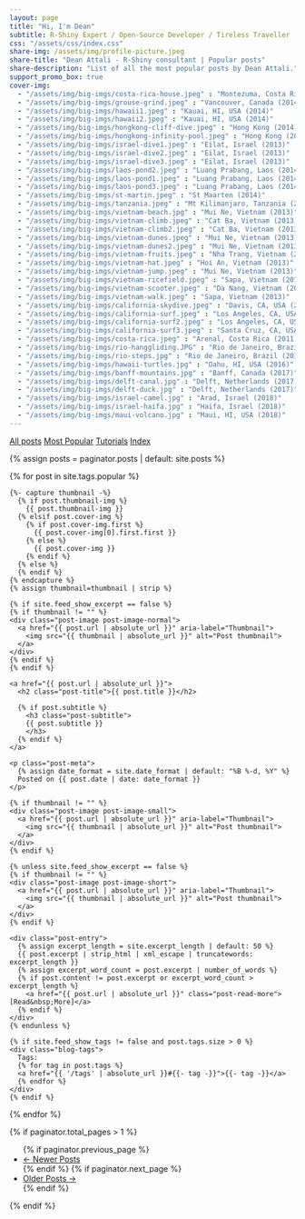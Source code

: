 ```yaml
---
layout: page
title: "Hi, I'm Dean"
subtitle: R-Shiny Expert / Open-Source Developer / Tireless Traveller
css: "/assets/css/index.css"
share-img: /assets/img/profile-picture.jpeg
share-title: "Dean Attali - R-Shiny consultant | Popular posts"
share-description: "List of all the most popular posts by Dean Attali."
support_promo_box: true
cover-img:
  - "/assets/img/big-imgs/costa-rica-house.jpeg" : "Montezuma, Costa Rica (2011)"
  - "/assets/img/big-imgs/grouse-grind.jpeg" : "Vancouver, Canada (2014)"
  - "/assets/img/big-imgs/hawaii1.jpeg" : "Kauai, HI, USA (2014)"
  - "/assets/img/big-imgs/hawaii2.jpeg" : "Kauai, HI, USA (2014)"
  - "/assets/img/big-imgs/hongkong-cliff-dive.jpeg" : "Hong Kong (2014)"
  - "/assets/img/big-imgs/hongkong-infinity-pool.jpeg" : "Hong Kong (2014)"
  - "/assets/img/big-imgs/israel-dive1.jpeg" : "Eilat, Israel (2013)"
  - "/assets/img/big-imgs/israel-dive2.jpeg" : "Eilat, Israel (2013)"
  - "/assets/img/big-imgs/israel-dive3.jpeg" : "Eilat, Israel (2013)"
  - "/assets/img/big-imgs/laos-pond2.jpeg" : "Luang Prabang, Laos (2014)"
  - "/assets/img/big-imgs/laos-pond1.jpeg" : "Luang Prabang, Laos (2014)"
  - "/assets/img/big-imgs/laos-pond3.jpeg" : "Luang Prabang, Laos (2014)"
  - "/assets/img/big-imgs/st-martin.jpeg" : "St Maarten (2014)"
  - "/assets/img/big-imgs/tanzania.jpeg" : "Mt Kilimanjaro, Tanzania (2012)"
  - "/assets/img/big-imgs/vietnam-beach.jpg" : "Mui Ne, Vietnam (2013)"
  - "/assets/img/big-imgs/vietnam-climb.jpeg" : "Cat Ba, Vietnam (2013)"
  - "/assets/img/big-imgs/vietnam-climb2.jpeg" : "Cat Ba, Vietnam (2013)" 
  - "/assets/img/big-imgs/vietnam-dunes.jpeg" : "Mui Ne, Vietnam (2013)"
  - "/assets/img/big-imgs/vietnam-dunes2.jpeg" : "Mui Ne, Vietnam (2013)"
  - "/assets/img/big-imgs/vietnam-fruits.jpeg" : "Nha Trang, Vietnam (2013)"
  - "/assets/img/big-imgs/vietnam-hat.jpeg" : "Hoi An, Vietnam (2013)"
  - "/assets/img/big-imgs/vietnam-jump.jpeg" : "Mui Ne, Vietnam (2013)"
  - "/assets/img/big-imgs/vietnam-ricefield.jpeg" : "Sapa, Vietnam (2013)"
  - "/assets/img/big-imgs/vietnam-scooter.jpeg" : "Da Nang, Vietnam (2013)"
  - "/assets/img/big-imgs/vietnam-walk.jpeg" : "Sapa, Vietnam (2013)"
  - "/assets/img/big-imgs/california-skydive.jpeg" : "Davis, CA, USA (2008)"
  - "/assets/img/big-imgs/california-surf.jpeg" : "Los Angeles, CA, USA (2008)"
  - "/assets/img/big-imgs/california-surf2.jpeg" : "Los Angeles, CA, USA (2008)" 
  - "/assets/img/big-imgs/california-surf3.jpeg" : "Santa Cruz, CA, USA (2009)"
  - "/assets/img/big-imgs/costa-rica.jpeg" : "Arenal, Costa Rica (2011)"
  - "/assets/img/big-imgs/rio-hanggliding.JPG" : "Rio de Janeiro, Brazil (2015)"  
  - "/assets/img/big-imgs/rio-steps.jpg" : "Rio de Janeiro, Brazil (2015)"  
  - "/assets/img/big-imgs/hawaii-turtles.jpg" : "Oahu, HI, USA (2016)"  
  - "/assets/img/big-imgs/banff-mountains.jpg" : "Banff, Canada (2017)"  
  - "/assets/img/big-imgs/delft-canal.jpg" : "Delft, Netherlands (2017)"  
  - "/assets/img/big-imgs/delft-duck.jpg" : "Delft, Netherlands (2017)"  
  - "/assets/img/big-imgs/israel-camel.jpg" : "Arad, Israel (2018)"  
  - "/assets/img/big-imgs/israel-haifa.jpg" : "Haifa, Israel (2018)"  
  - "/assets/img/big-imgs/maui-volcano.jpg" : "Maui, HI, USA (2018)"  
---
```


<div class="list-filters">
  <a href="/" class="list-filter">All posts</a>
  <a href="/popular" class="list-filter filter-selected">Most Popular</a>
  <a href="/tutorials" class="list-filter">Tutorials</a>
  <a href="/tags" class="list-filter">Index</a>
</div>

{% assign posts = paginator.posts | default: site.posts %}

<div class="posts-list">
  {% for post in site.tags.popular %}
  <article class="post-preview">

    {%- capture thumbnail -%}
      {% if post.thumbnail-img %}
        {{ post.thumbnail-img }}
      {% elsif post.cover-img %}
        {% if post.cover-img.first %}
          {{ post.cover-img[0].first.first }}
        {% else %}
          {{ post.cover-img }}
        {% endif %}
      {% else %}
      {% endif %}
    {% endcapture %}
    {% assign thumbnail=thumbnail | strip %}

    {% if site.feed_show_excerpt == false %}
    {% if thumbnail != "" %}
    <div class="post-image post-image-normal">
      <a href="{{ post.url | absolute_url }}" aria-label="Thumbnail">
        <img src="{{ thumbnail | absolute_url }}" alt="Post thumbnail">
      </a>
    </div>
    {% endif %}
    {% endif %}

    <a href="{{ post.url | absolute_url }}">
      <h2 class="post-title">{{ post.title }}</h2>

      {% if post.subtitle %}
        <h3 class="post-subtitle">
        {{ post.subtitle }}
        </h3>
      {% endif %}
    </a>

    <p class="post-meta">
      {% assign date_format = site.date_format | default: "%B %-d, %Y" %}
      Posted on {{ post.date | date: date_format }}
    </p>

    {% if thumbnail != "" %}
    <div class="post-image post-image-small">
      <a href="{{ post.url | absolute_url }}" aria-label="Thumbnail">
        <img src="{{ thumbnail | absolute_url }}" alt="Post thumbnail">
      </a>
    </div>
    {% endif %}

    {% unless site.feed_show_excerpt == false %}
    {% if thumbnail != "" %}
    <div class="post-image post-image-short">
      <a href="{{ post.url | absolute_url }}" aria-label="Thumbnail">
        <img src="{{ thumbnail | absolute_url }}" alt="Post thumbnail">
      </a>
    </div>
    {% endif %}

    <div class="post-entry">
      {% assign excerpt_length = site.excerpt_length | default: 50 %}
      {{ post.excerpt | strip_html | xml_escape | truncatewords: excerpt_length }}
      {% assign excerpt_word_count = post.excerpt | number_of_words %}
      {% if post.content != post.excerpt or excerpt_word_count > excerpt_length %}
        <a href="{{ post.url | absolute_url }}" class="post-read-more">[Read&nbsp;More]</a>
      {% endif %}
    </div>
    {% endunless %}

    {% if site.feed_show_tags != false and post.tags.size > 0 %}
    <div class="blog-tags">
      Tags:
      {% for tag in post.tags %}
      <a href="{{ '/tags' | absolute_url }}#{{- tag -}}">{{- tag -}}</a>
      {% endfor %}
    </div>
    {% endif %}

   </article>
  {% endfor %}
</div>

{% if paginator.total_pages > 1 %}
<ul class="pagination main-pager">
  {% if paginator.previous_page %}
  <li class="page-item previous">
    <a class="page-link" href="{{ paginator.previous_page_path | absolute_url }}">&larr; Newer Posts</a>
  </li>
  {% endif %}
  {% if paginator.next_page %}
  <li class="page-item next">
    <a class="page-link" href="{{ paginator.next_page_path | absolute_url }}">Older Posts &rarr;</a>
  </li>
  {% endif %}
</ul>
{% endif %}
